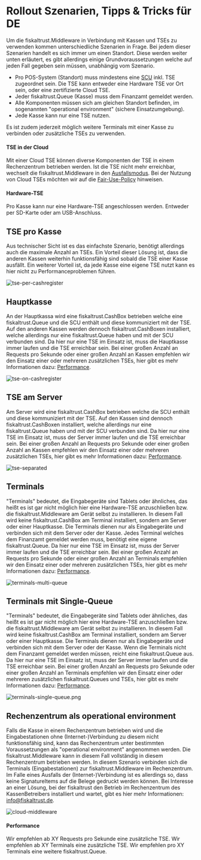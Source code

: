 # Rollout Szenarien, Tipps & Tricks für DE
Um die fiskaltrust.Middleware in Verbindung mit Kassen und TSEs zu verwenden kommen unterschiedliche Szenarien in Frage. Bei jedem dieser Szenarien handelt es sich immer um einen Standort. Diese werden weiter unten erläutert, es gibt allerdings einige Grundvoraussetzungen welche auf jeden Fall gegeben sein müssen, unabhängig vom Szenario.

- Pro POS-System (Standort) muss mindestens eine [SCU](https://github.com/fiskaltrust/productdescription-de-doc/blob/master/product-service-description/compliance-as-a-service/features/SCU-Abstraktion.md) inkl. TSE zugeordnet sein. Die TSE kann entweder eine Hardware TSE vor Ort sein, oder eine zertifizierte Cloud TSE.
- Jeder fiskaltrust.Queue (Kasse) muss dem Finanzamt gemeldet werden.
- Alle Komponenten müssen sich am gleichen Standort befinden, im sogenannten "operational environment" (sichere Einsatzumgebung).
- Jede Kasse kann nur eine TSE nutzen.

Es ist zudem jederzeit möglich weitere Terminals mit einer Kasse zu verbinden oder zusätzliche TSEs zu verwenden.

#### TSE in der Cloud
Mit einer Cloud TSE können diverse Komponenten der TSE in einem Rechenzentrum betrieben werden. Ist die TSE nicht mehr erreichbar, wechselt die fiskaltrust.Middleware in den [Ausfallsmodus](). Bei der Nutzung von Cloud TSEs möchten wir auf die [Fair-Use-Policy]() hinweisen.

#### Hardware-TSE
Pro Kasse kann nur eine Hardware-TSE angeschlossen werden. Entweder per SD-Karte oder am USB-Anschluss.

## TSE pro Kasse
Aus technischer Sicht ist es das einfachste Szenario, benötigt allerdings auch die maximale Anzahl an TSEs. Ein Vorteil dieser Lösung ist, dass die anderen Kassen weiterhin funktionsfähig sind sobald die TSE einer Kasse ausfällt. Ein weiterer Vorteil ist, da jede Kasse eine eigene TSE nutzt kann es hier nicht zu Performanceproblemen führen.

![tse-per-cashregister](media/tse-per-cashregister.png)

## Hauptkasse
An der Hauptkassa wird eine fiskaltrust.CashBox betrieben welche eine fiskaltrust.Queue und die SCU enthält und diese kommuniziert mit der TSE. Auf den anderen Kassen werden dennoch fiskaltrust.CashBoxen installiert, welche allerdings nur eine fiskaltrust.Queue haben und mit der SCU verbunden sind. Da hier nur eine TSE im Einsatz ist, muss die Hauptkasse immer laufen und die TSE erreichbar sein. Bei einer großen Anzahl an Requests pro Sekunde oder einer großen Anzahl an Kassen empfehlen wir den Einsatz einer oder mehreren zusätzlichen TSEs, hier gibt es mehr Informationen dazu: [Performance](#Performance).

![tse-on-cashregister](media/tse-on-cashregister.png)

## TSE am Server
Am Server wird eine fiskaltrust.CashBox betrieben welche die SCU enthält und diese kommuniziert mit der TSE. Auf den Kassen sind dennoch fiskaltrust.CashBoxen installiert, welche allerdings nur eine fiskaltrust.Queue haben und mit der SCU verbunden sind. Da hier nur eine TSE im Einsatz ist, muss der Server immer laufen und die TSE erreichbar sein. Bei einer großen Anzahl an Requests pro Sekunde oder einer großen Anzahl an Kassen empfehlen wir den Einsatz einer oder mehreren zusätzlichen TSEs, hier gibt es mehr Informationen dazu: [Performance](#Performance).

![tse-separated](media/tse-separated.png)

## Terminals
"Terminals" bedeutet, die Eingabegeräte sind Tablets oder ähnliches, das heißt es ist gar nicht möglich hier eine Hardware-TSE anzuschließen bzw. die fiskaltrust.Middleware am Gerät selbst zu installieren. In diesem Fall wird keine fiskaltrust.CashBox am Terminal installiert, sondern am Server oder einer Hauptkasse. Die Terminals dienen nur als Eingabegeräte und verbinden sich mit dem Server oder der Kasse. Jedes Terminal welches dem Finanzamt gemeldet werden muss, benötigt eine eigene fiskaltrust.Queue. Da hier nur eine TSE im Einsatz ist, muss der Server immer laufen und die TSE erreichbar sein. Bei einer großen Anzahl an Requests pro Sekunde oder einer großen Anzahl an Terminals empfehlen wir den Einsatz einer oder mehreren zusätzlichen TSEs, hier gibt es mehr Informationen dazu: [Performance](#Performance).

![terminals-multi-queue](media/terminals-multi-queue.png)

## Terminals mit Single-Queue
"Terminals" bedeutet, die Eingabegeräte sind Tablets oder ähnliches, das heißt es ist gar nicht möglich hier eine Hardware-TSE anzuschließen bzw. die fiskaltrust.Middleware am Gerät selbst zu installieren. In diesem Fall wird keine fiskaltrust.CashBox am Terminal installiert, sondern am Server oder einer Hauptkasse. Die Terminals dienen nur als Eingabegeräte und verbinden sich mit dem Server oder der Kasse. Wenn die Terminals nicht dem Finanzamt gemeldet werden müssen, reicht eine fiskaltrust.Queue aus. Da hier nur eine TSE im Einsatz ist, muss der Server immer laufen und die TSE erreichbar sein. Bei einer großen Anzahl an Requests pro Sekunde oder einer großen Anzahl an Terminals empfehlen wir den Einsatz einer oder mehreren zusätzlichen fiskaltrust.Queues und TSEs, hier gibt es mehr Informationen dazu: [Performance](#Performance).

![terminals-single-queue.png](media/terminals-single-queue.png)

## Rechenzentrum als operational environment
Falls die Kasse in einem Rechenzentrum betrieben wird und die Eingabestationen ohne (Internet-)Verbindung zu diesem nicht funktionsfähig sind, kann das Rechenzentrum unter bestimmten Voraussetzungen als "operational environment" angenommen werden. Die fiskaltrust.Middleware kann in diesem Fall vollständig in diesem Rechenzentrum betrieben werden. In diesem Szenario verbinden sich die Terminals (Eingabestationen) zur fiskaltrust.Middleware im Rechenzentrum.
Im Falle eines Ausfalls der (Internet-)Verbindung ist es allerdings so, dass keine SignatureItems auf die Belege gedruckt werden können. Bei Interesse an einer Lösung, bei der fiskaltrust den Betrieb im Rechenzentrum des KassenBetreibers installiert und wartet, gibt es hier mehr Informationen: [info@fiskaltrust.de](mailto:info@fiskaltrust.de?subject=Informationen%20zu%20Bring-your-own-datacenter).

![cloud-middleware](media/cloud-middleware.png)

#### Performance
Wir empfehlen ab XY Requests pro Sekunde eine zusätzliche TSE.
Wir empfehlen ab XY Terminals eine zusätzliche TSE.
Wir empfehlen pro XY Terminals eine weitere fiskaltrust.Queue.